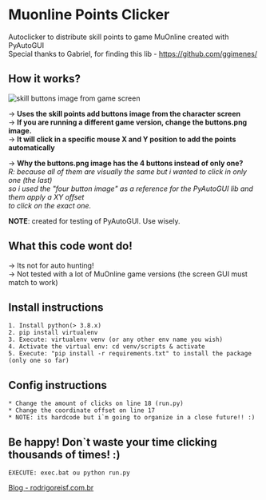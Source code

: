 # Muonline Points Clicker
Autoclicker to distribute skill points to game MuOnline created with PyAutoGUI<br>
Special thanks to Gabriel, for finding this lib - https://github.com/ggimenes/

## How it works?

![skill buttons image from game screen](https://i.ibb.co/PTCcCCQ/buttons.png)

-> **Uses the skill points add buttons image from the character screen**<br>
-> **If you are running a different game version, change the buttons.png image.**<br>
-> **It will click in a specific mouse X and Y position to add the points automatically**<br>

-> **Why the buttons.png image has the 4 buttons instead of only one?**<br>
   _R: because all of them are visually the same but i wanted to click in only one (the last)<br>
      so i used the "four button image" as a reference for the PyAutoGUI lib and them apply a XY offset<br>
      to click on the exact one._<br>


**NOTE**: created for testing of PyAutoGUI. Use wisely.

## What this code wont do!

-> Its not for auto hunting!<br>
-> Not tested with a lot of MuOnline game versions (the screen GUI must match to work)<br>

## Install instructions

    1. Install python(> 3.8.x)
    2. pip install virtualenv
    3. Execute: virtualenv venv (or any other env name you wish)
    4. Activate the virtual env: cd venv/scripts & activate
    5. Execute: "pip install -r requirements.txt" to install the package (only one so far)

## Config instructions

    * Change the amount of clicks on line 18 (run.py)
    * Change the coordinate offset on line 17
    * NOTE: its hardcode but i`m going to organize in a close future!! :)

## Be happy! Don`t waste your time clicking thousands of times! :)
    EXECUTE: exec.bat ou python run.py

[Blog - rodrigoreisf.com.br](http://rodrigoreisf.com.br)
